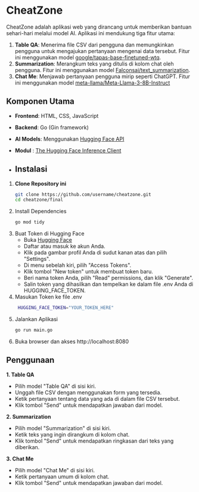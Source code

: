 # CheatZone

CheatZone adalah aplikasi web yang dirancang untuk memberikan bantuan sehari-hari melalui model AI. Aplikasi ini mendukung tiga fitur utama:
1. **Table QA**: Menerima file CSV dari pengguna dan memungkinkan pengguna untuk mengajukan pertanyaan mengenai data tersebut. Fitur ini menggunakan model [google/tapas-base-finetuned-wtq](https://huggingface.co/google/tapas-base-finetuned-wtq).
2. **Summarization**: Merangkum teks yang ditulis di kolom chat oleh pengguna. Fitur ini menggunakan model [Falconsai/text_summarization](https://huggingface.co/Falconsai/text_summarization).
3. **Chat Me**: Menjawab pertanyaan pengguna mirip seperti ChatGPT. Fitur ini menggunakan model [meta-llama/Meta-Llama-3-8B-Instruct](https://huggingface.co/meta-llama/Meta-Llama-3-8B-Instruct)

## Komponen Utama

- **Frontend**: HTML, CSS, JavaScript
- **Backend**: Go (Gin framework)
- **AI Models**: Menggunakan [Hugging Face API](https://huggingface.co/)
- **Modul** : [The Hugging Face Inference Client](https://github.com/hupe1980/go-huggingface)

- ## Instalasi
  
1. **Clone Repository ini**
     ```bash
     git clone https://github.com/username/cheatzone.git
     cd cheatzone/final
     ```
2. Install Dependencies
     ```bash
     go mod tidy
     ```
3. Buat Token di Hugging Face
   - Buka [Hugging Face](https://huggingface.co/)
   - Daftar atau masuk ke akun Anda.
   - Klik pada gambar profil Anda di sudut kanan atas dan pilih "Settings".
   - Di menu sebelah kiri, pilih "Access Tokens".
   - Klik tombol "New token" untuk membuat token baru.
   - Beri nama token Anda, pilih "Read" permissions, dan klik "Generate".
   - Salin token yang dihasilkan dan tempelkan ke dalam file .env Anda di HUGGING_FACE_TOKEN.
4. Masukan Token ke file .env
    ```bash
     HUGGING_FACE_TOKEN="YOUR_TOKEN_HERE"
     ```
5. Jalankan Aplikasi
     ```bash
     go run main.go
     ```
6. Buka browser dan akses http://localhost:8080

## Penggunaan

**1. Table QA**
- Pilih model "Table QA" di sisi kiri.
- Unggah file CSV dengan menggunakan form yang tersedia.
- Ketik pertanyaan tentang data yang ada di dalam file CSV tersebut.
- Klik tombol "Send" untuk mendapatkan jawaban dari model.

  
**2. Summarization**
- Pilih model "Summarization" di sisi kiri.
- Ketik teks yang ingin dirangkum di kolom chat.
- Klik tombol "Send" untuk mendapatkan ringkasan dari teks yang diberikan.
  
**3. Chat Me**
- Pilih model "Chat Me" di sisi kiri.
- Ketik pertanyaan umum di kolom chat.
- Klik tombol "Send" untuk mendapatkan jawaban dari model.



